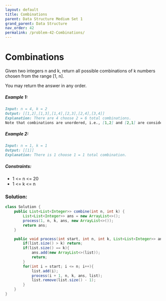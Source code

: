 ```yaml
---
layout: default
title: Combinations
parent: Data Structure Medium Set 1
grand_parent: Data Structure
nav_order: 42
permalink: /problem-42-Combinations/
---
```

# Combinations
Given two integers n and k, return all possible combinations of k numbers chosen from the range [1, n].

You may return the answer in any order.

##### Example 1:
```markdown
Input: n = 4, k = 2
Output: [[1,2],[1,3],[1,4],[2,3],[2,4],[3,4]]
Explanation: There are 4 choose 2 = 6 total combinations.
Note that combinations are unordered, i.e., [1,2] and [2,1] are considered to be the same combination.
```
##### Example 2:
```markdown
Input: n = 1, k = 1
Output: [[1]]
Explanation: There is 1 choose 1 = 1 total combination.
```
##### Constraints:
* 1 <= n <= 20
* 1 <= k <= n

### Solution:
```java
class Solution {
    public List<List<Integer>> combine(int n, int k) {
        List<List<Integer>> ans = new ArrayList<>();
        process(1, n, k, ans, new ArrayList<>());
        return ans;
    }

    public void process(int start, int n, int k, List<List<Integer>> ans, List<Integer> list){
        if(list.size() > k) return;
        if(list.size() == k){
            ans.add(new ArrayList<>(list));
            return;
        }
        for(int i = start; i <= n; i++){
            list.add(i);
            process(i + 1, n, k, ans, list);
            list.remove(list.size() - 1);
        }
    }
}
```